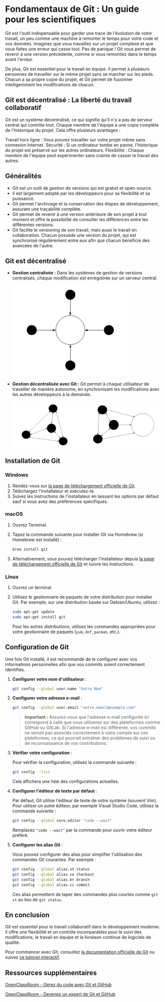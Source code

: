 # Fondamentaux de Git : Un guide pour les scientifiques

Git est l'outil indispensable pour garder une trace de l'évolution de votre travail, un peu comme une machine à remonter le temps pour votre code et vos données. Imaginez que vous travaillez sur un projet complexe et que vous faites une erreur qui casse tout. Pas de panique ! Git vous permet de revenir à une version précédente, comme si vous remontiez dans le temps avant l'erreur.

De plus, Git est essentiel pour le travail en équipe. Il permet à plusieurs personnes de travailler sur le même projet sans se marcher sur les pieds. Chacun a sa propre copie du projet, et Git permet de fusionner intelligemment les modifications de chacun.

## Git est décentralisé : La liberté du travail collaboratif

Git est un système décentralisé, ce qui signifie qu'il n'y a pas de serveur central qui contrôle tout. Chaque membre de l'équipe a une copie complète de l'historique du projet. Cela offre plusieurs avantages :

Travail hors ligne : Vous pouvez travailler sur votre projet même sans connexion Internet.
Sécurité : Si un ordinateur tombe en panne, l'historique du projet est préservé sur les autres ordinateurs.
Flexibilité : Chaque membre de l'équipe peut expérimenter sans crainte de casser le travail des autres.

## Généralités

- Git est un outil de gestion de versions qui est gratuit et open-source.
- Il est largement adopté par les développeurs pour sa flexibilité et sa puissance.
- Git permet l'archivage et la conservation des étapes de développement, assurant une traçabilité complète.
- Git permet de revenir à une version antérieure de son projet à tout moment et offre la possibilité de consulter les différences entre les différentes versions.
- Git facilite le versioning de son travail, mais aussi le travail en collaboration. Chacun possède une version du projet, qui est synchronisé régulièrement entre eux afin que chacun bénéficie des avancées de l'autre.

## Git est décentralisé

- **Gestion centralisée :** Dans les systèmes de gestion de versions centralisés, chaque modification est enregistrée sur un serveur central.

  ![image.png](image\git_centraliser.png)
  
- **Gestion décentralisée avec Git :** Git permet à chaque utilisateur de travailler de manière autonome, en synchronisant les modifications avec les autres développeurs à la demande.

  ![image.png](image/git_decentralise.png)

## Installation de Git

### Windows

1. Rendez-vous sur [la page de téléchargement officielle de Git](https://git-scm.com/download/win).
2. Téléchargez l'installateur et exécutez-le.
3. Suivez les instructions de l'installateur en laissant les options par défaut sauf si vous avez des préférences spécifiques.

### macOS

1. Ouvrez Terminal.
2. Tapez la commande suivante pour installer Git via Homebrew (si Homebrew est installé) :

   ```bash
   brew install git
   ```

3. Alternativement, vous pouvez télécharger l'installateur depuis [la page de téléchargement officielle de Git](https://git-scm.com/download/mac) et suivre les instructions.

### Linux

1. Ouvrez un terminal.
2. Utilisez le gestionnaire de paquets de votre distribution pour installer Git. Par exemple, sur une distribution basée sur Debian/Ubuntu, utilisez :

   ```bash
   sudo apt-get update
   sudo apt-get install git
   ```

   Pour les autres distributions, utilisez les commandes appropriées pour votre gestionnaire de paquets (`yum`, `dnf`, `pacman`, etc.).

## Configuration de Git

Une fois Git installé, il est recommandé de le configurer avec vos informations personnelles afin que vos commits soient correctement identifiés.

1. **Configurer votre nom d'utilisateur** :

   ```bash
   git config --global user.name "Votre Nom"
   ```

2. **Configurer votre adresse e-mail** :

   ```bash
   git config --global user.email "votre.email@example.com"
   ```

   > **Important :** Assurez-vous que l'adresse e-mail configurée ici correspond à celle que vous utiliserez sur des plateformes comme GitHub ou GitLab. Si l'adresse e-mail est différente, vos commits ne seront pas associés correctement à votre compte sur ces plateformes, ce qui pourrait entraîner des problèmes de suivi ou de reconnaissance de vos contributions.

3. **Vérifier votre configuration** :

   Pour vérifier la configuration, utilisez la commande suivante :

   ```bash
   git config --list
   ```

   Cela affichera une liste des configurations actuelles.

4. **Configurer l'éditeur de texte par défaut** :

   Par défaut, Git utilise l'éditeur de texte de votre système (souvent Vim). Pour utiliser un autre éditeur, par exemple Visual Studio Code, utilisez la commande suivante :

   ```bash
   git config --global core.editor "code --wait"
   ```

   Remplacez `"code --wait"` par la commande pour ouvrir votre éditeur préféré.

5. **Configurer les alias Git** :

   Vous pouvez configurer des alias pour simplifier l'utilisation des commandes Git courantes. Par exemple :

   ```bash
   git config --global alias.st status
   git config --global alias.co checkout
   git config --global alias.br branch
   git config --global alias.ci commit
   ```

   Ces alias permettent de taper des commandes plus courtes comme `git st` au lieu de `git status`.

## En conclusion

Git est essentiel pour le travail collaboratif dans le développement moderne. Il offre une flexibilité et un contrôle incomparables pour le suivi des modifications, le travail en équipe et la livraison continue de logiciels de qualité.

Pour commencer avec Git, consultez [la documentation officielle de Git](https://git-scm.com/doc) ou suivez [ce tutoriel interactif](https://learngitbranching.js.org/).

## Ressources supplémentaires

[OpenClassRoom - Gérez du code avec Git et GitHub](https://openclassrooms.com/fr/courses/7162856-gerez-du-code-avec-git-et-github)

[OpenClassRoom - Devenez un expert de Git et GitHub](https://openclassrooms.com/fr/courses/7688581-devenez-un-expert-de-git-et-github)
